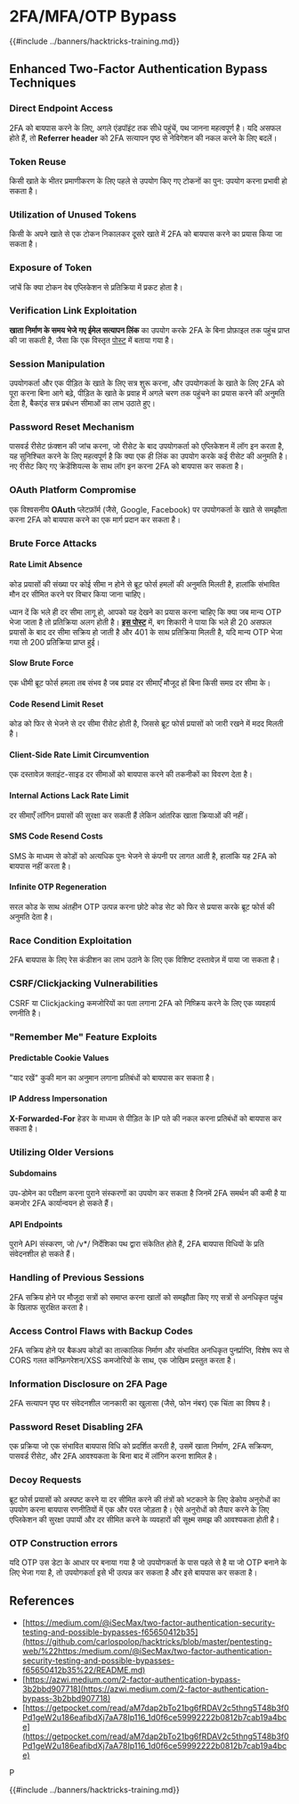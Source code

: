 # 2FA/MFA/OTP Bypass

{{#include ../banners/hacktricks-training.md}}

## **Enhanced Two-Factor Authentication Bypass Techniques**

### **Direct Endpoint Access**

2FA को बायपास करने के लिए, अगले एंडपॉइंट तक सीधे पहुंचें, पथ जानना महत्वपूर्ण है। यदि असफल होते हैं, तो **Referrer header** को 2FA सत्यापन पृष्ठ से नेविगेशन की नकल करने के लिए बदलें।

### **Token Reuse**

किसी खाते के भीतर प्रमाणीकरण के लिए पहले से उपयोग किए गए टोकनों का पुन: उपयोग करना प्रभावी हो सकता है।

### **Utilization of Unused Tokens**

किसी के अपने खाते से एक टोकन निकालकर दूसरे खाते में 2FA को बायपास करने का प्रयास किया जा सकता है।

### **Exposure of Token**

जांचें कि क्या टोकन वेब एप्लिकेशन से प्रतिक्रिया में प्रकट होता है।

### **Verification Link Exploitation**

**खाता निर्माण के समय भेजे गए ईमेल सत्यापन लिंक** का उपयोग करके 2FA के बिना प्रोफ़ाइल तक पहुंच प्राप्त की जा सकती है, जैसा कि एक विस्तृत [पोस्ट](https://srahulceh.medium.com/behind-the-scenes-of-a-security-bug-the-perils-of-2fa-cookie-generation-496d9519771b) में बताया गया है।

### **Session Manipulation**

उपयोगकर्ता और एक पीड़ित के खाते के लिए सत्र शुरू करना, और उपयोगकर्ता के खाते के लिए 2FA को पूरा करना बिना आगे बढ़े, पीड़ित के खाते के प्रवाह में अगले चरण तक पहुंचने का प्रयास करने की अनुमति देता है, बैकएंड सत्र प्रबंधन सीमाओं का लाभ उठाते हुए।

### **Password Reset Mechanism**

पासवर्ड रीसेट फ़ंक्शन की जांच करना, जो रीसेट के बाद उपयोगकर्ता को एप्लिकेशन में लॉग इन करता है, यह सुनिश्चित करने के लिए महत्वपूर्ण है कि क्या एक ही लिंक का उपयोग करके कई रीसेट की अनुमति है। नए रीसेट किए गए क्रेडेंशियल्स के साथ लॉग इन करना 2FA को बायपास कर सकता है।

### **OAuth Platform Compromise**

एक विश्वसनीय **OAuth** प्लेटफ़ॉर्म (जैसे, Google, Facebook) पर उपयोगकर्ता के खाते से समझौता करना 2FA को बायपास करने का एक मार्ग प्रदान कर सकता है।

### **Brute Force Attacks**

#### **Rate Limit Absence**

कोड प्रयासों की संख्या पर कोई सीमा न होने से ब्रूट फोर्स हमलों की अनुमति मिलती है, हालांकि संभावित मौन दर सीमित करने पर विचार किया जाना चाहिए।

ध्यान दें कि भले ही दर सीमा लागू हो, आपको यह देखने का प्रयास करना चाहिए कि क्या जब मान्य OTP भेजा जाता है तो प्रतिक्रिया अलग होती है। [**इस पोस्ट**](https://mokhansec.medium.com/the-2-200-ato-most-bug-hunters-overlooked-by-closing-intruder-too-soon-505f21d56732) में, बग शिकारी ने पाया कि भले ही 20 असफल प्रयासों के बाद दर सीमा सक्रिय हो जाती है और 401 के साथ प्रतिक्रिया मिलती है, यदि मान्य OTP भेजा गया तो 200 प्रतिक्रिया प्राप्त हुई।

#### **Slow Brute Force**

एक धीमी ब्रूट फोर्स हमला तब संभव है जब प्रवाह दर सीमाएँ मौजूद हों बिना किसी समग्र दर सीमा के।

#### **Code Resend Limit Reset**

कोड को फिर से भेजने से दर सीमा रीसेट होती है, जिससे ब्रूट फोर्स प्रयासों को जारी रखने में मदद मिलती है।

#### **Client-Side Rate Limit Circumvention**

एक दस्तावेज़ क्लाइंट-साइड दर सीमाओं को बायपास करने की तकनीकों का विवरण देता है।

#### **Internal Actions Lack Rate Limit**

दर सीमाएँ लॉगिन प्रयासों की सुरक्षा कर सकती हैं लेकिन आंतरिक खाता क्रियाओं की नहीं।

#### **SMS Code Resend Costs**

SMS के माध्यम से कोडों को अत्यधिक पुनः भेजने से कंपनी पर लागत आती है, हालांकि यह 2FA को बायपास नहीं करता है।

#### **Infinite OTP Regeneration**

सरल कोड के साथ अंतहीन OTP उत्पन्न करना छोटे कोड सेट को फिर से प्रयास करके ब्रूट फोर्स की अनुमति देता है।

### **Race Condition Exploitation**

2FA बायपास के लिए रेस कंडीशन का लाभ उठाने के लिए एक विशिष्ट दस्तावेज़ में पाया जा सकता है।

### **CSRF/Clickjacking Vulnerabilities**

CSRF या Clickjacking कमजोरियों का पता लगाना 2FA को निष्क्रिय करने के लिए एक व्यवहार्य रणनीति है।

### **"Remember Me" Feature Exploits**

#### **Predictable Cookie Values**

"याद रखें" कुकी मान का अनुमान लगाना प्रतिबंधों को बायपास कर सकता है।

#### **IP Address Impersonation**

**X-Forwarded-For** हेडर के माध्यम से पीड़ित के IP पते की नकल करना प्रतिबंधों को बायपास कर सकता है।

### **Utilizing Older Versions**

#### **Subdomains**

उप-डोमेन का परीक्षण करना पुराने संस्करणों का उपयोग कर सकता है जिनमें 2FA समर्थन की कमी है या कमजोर 2FA कार्यान्वयन हो सकते हैं।

#### **API Endpoints**

पुराने API संस्करण, जो /v\*/ निर्देशिका पथ द्वारा संकेतित होते हैं, 2FA बायपास विधियों के प्रति संवेदनशील हो सकते हैं।

### **Handling of Previous Sessions**

2FA सक्रिय होने पर मौजूदा सत्रों को समाप्त करना खातों को समझौता किए गए सत्रों से अनधिकृत पहुंच के खिलाफ सुरक्षित करता है।

### **Access Control Flaws with Backup Codes**

2FA सक्रिय होने पर बैकअप कोडों का तात्कालिक निर्माण और संभावित अनधिकृत पुनर्प्राप्ति, विशेष रूप से CORS गलत कॉन्फ़िगरेशन/XSS कमजोरियों के साथ, एक जोखिम प्रस्तुत करता है।

### **Information Disclosure on 2FA Page**

2FA सत्यापन पृष्ठ पर संवेदनशील जानकारी का खुलासा (जैसे, फोन नंबर) एक चिंता का विषय है।

### **Password Reset Disabling 2FA**

एक प्रक्रिया जो एक संभावित बायपास विधि को प्रदर्शित करती है, उसमें खाता निर्माण, 2FA सक्रियण, पासवर्ड रीसेट, और 2FA आवश्यकता के बिना बाद में लॉगिन करना शामिल है।

### **Decoy Requests**

ब्रूट फोर्स प्रयासों को अस्पष्ट करने या दर सीमित करने की तंत्रों को भटकाने के लिए डेकोय अनुरोधों का उपयोग करना बायपास रणनीतियों में एक और परत जोड़ता है। ऐसे अनुरोधों को तैयार करने के लिए एप्लिकेशन की सुरक्षा उपायों और दर सीमित करने के व्यवहारों की सूक्ष्म समझ की आवश्यकता होती है।

### OTP Construction errors

यदि OTP उस डेटा के आधार पर बनाया गया है जो उपयोगकर्ता के पास पहले से है या जो OTP बनाने के लिए भेजा गया है, तो उपयोगकर्ता इसे भी उत्पन्न कर सकता है और इसे बायपास कर सकता है।

## References

- [https://medium.com/@iSecMax/two-factor-authentication-security-testing-and-possible-bypasses-f65650412b35](https://github.com/carlospolop/hacktricks/blob/master/pentesting-web/%22https:/medium.com/@iSecMax/two-factor-authentication-security-testing-and-possible-bypasses-f65650412b35%22/README.md)
- [https://azwi.medium.com/2-factor-authentication-bypass-3b2bbd907718](https://azwi.medium.com/2-factor-authentication-bypass-3b2bbd907718)
- [https://getpocket.com/read/aM7dap2bTo21bg6fRDAV2c5thng5T48b3f0Pd1geW2u186eafibdXj7aA78Ip116_1d0f6ce59992222b0812b7cab19a4bce](https://getpocket.com/read/aM7dap2bTo21bg6fRDAV2c5thng5T48b3f0Pd1geW2u186eafibdXj7aA78Ip116_1d0f6ce59992222b0812b7cab19a4bce)

P

{{#include ../banners/hacktricks-training.md}}
